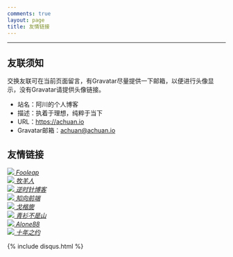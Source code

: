 ```yaml
---
comments: true
layout: page
title: 友情链接
---
```

---
## 友联须知
交换友联可在当前页面留言，有Gravatar尽量提供一下邮箱，以便进行头像显示，没有Gravatar请提供头像链接。

- 站名：阿川的个人博客
- 描述：执着于理想，纯粹于当下
- URL：https://achuan.io
- Gravatar邮箱：achuan@achuan.io

## 友情链接
<!--Fooleap’s Blog-->
<div class="link-box">
    <a href="https://blog.fooleap.org?achuan.io" target="_blank" title="分享技术、记录点滴">
        <div>
            <img src="{{ site.gravatar }}fooleap@gmail.com">
            <i>Fooleap</i>
        </div>
    </a>
</div>

<!--牧羊人-->
<div class="link-box">
    <a href="https://www.shephe.com?achuan.io" target="_blank" title="牧羊人">
        <div>
            <img src="https://secure.gravatar.com/avatar/cbbe656c7bb46772f589c9b18a7c747e?s=90&d=mm&r=g">
            <i>牧羊人</i>
        </div>
    </a>
</div>

<!--逆时针博客-->
<div class="link-box">
    <a href="https://www.mydes.top?achuan.io" target="_blank" title="逆时针博客">
        <div>
            <img src="{{ site.gravatar }}121265179@qq.com">
            <i>逆时针博客</i>
        </div>
    </a>
</div>

<!--知向前端-->
<div class="link-box">
    <a href="https://www.yuanqiao.pw?achuan.io" target="_blank" title="专注web前端技术，记录和分享个人生活和技术体会">
        <div>
            <img src="https://yuanqiao.pw/avatar.jpg?achuan.io">
            <i>知向前端</i>
        </div>
    </a>
</div>

<!--戈楷旎-->
<div class="link-box">
    <a href="https://geekinney.com?achuan.io" target="_blank" title="happy hacking emacs!">
        <div>
            <img src="https://gitee.com/haikupeng/myblog/raw/master/img/20200331091237.jpg">
            <i>戈楷旎</i>
        </div>
    </a>
</div>

<!--青衫不是山-->
<div class="link-box">
    <a href="https://betterman.xyz?achuan.io" target="_blank" title="青衫不是山">
        <div>
            <img src="{{ site.gravatar }}hi@betterman.xyz">
            <i>青衫不是山</i>
        </div>
    </a>
</div>

<!--Alone88-->
<div class="link-box">
    <a href="https://alone88.cn?achuan.io" target="_blank" title="Alone88">
        <div>
            <img src="{{ site.gravatar }}im@alone88.cn">
            <i>Alone88</i>
        </div>
    </a>
</div>

<!--十年之约-->
<div class="link-box">
    <a href="hhttps://www.foreverblog.cn?achuan.io" target="_blank" title="十年之约">
        <div>
            <img src="https://www.foreverblog.cn/favicon.ico">
            <i>十年之约</i>
        </div>
    </a>
</div>

{% include disqus.html %}